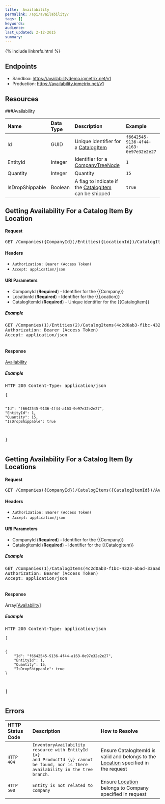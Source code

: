 ```yaml
---
title:  Availability
permalink: /api/availability/
tags: []
keywords: 
audience: 
last_updated: 2-12-2015
summary: 
---
```

{% include linkrefs.html %}



## Endpoints

* Sandbox: <a href="https://availabilitydemo.iqmetrix.net/v1">https://availabilitydemo.iqmetrix.net/v1</a>
* Production: <a href="https://availability.iqmetrix.net/v1">https://availability.iqmetrix.net/v1</a>

## Resources

###Availability

| Name | Data Type | Description | Example |
|:-----|:----------|:------------|:--------|
| Id | GUID | Unique identifier for a [CatalogItem](/api/catalog/#catalogitem) | `f6642545-9136-4f44-a163-0e97e32e2e27` |
| EntityId | Integer | Identifier for a [CompanyTreeNode](/api/company-tree/#companytreenode) | `1` |
| Quantity | Integer | Quantity | `15` |
| IsDropShippable | Boolean | A flag to indicate if the [CatalogItem](/api/catalog/#catalogitem) can be shipped | `true` |







<h2 id='getting-availability-for-a-catalog-item-by-location' class='clickable-header top-level-header'>Getting Availability For a Catalog Item By Location</h2>



<h4>Request</h4>

<pre>
GET /Companies({CompanyId})/Entities({LocationId})/CatalogItems({CatalogItemId})
</pre>

#### Headers


* `Authorization: Bearer (Access Token)`
* `Accept: application/json`



#### URI Parameters


* CompanyId (**Required**)  - Identifier for the {{Company}} 
* LocationId (**Required**)  - Identifier for the {{Location}} 
* CatalogItemId (**Required**)  - Unique identifier for the {{CatalogItem}} 



<h5>Example</h5>

<pre>
GET /Companies(1)/Entities(2)/CatalogItems(4c2d0ab3-f1bc-4323-abad-33aadd68049b)
Authorization: Bearer (Access Token)
Accept: application/json

</pre>

#### Response


<a href='#availability'>Availability</a>

<h5>Example</h5>

<pre>
HTTP 200 Content-Type: application/json
</pre><pre>{
    "Id": "f6642545-9136-4f44-a163-0e97e32e2e27",
    "EntityId": 1,
    "Quantity": 15,
    "IsDropShippable": true
}</pre>

<h2 id='getting-availability-for-a-catalog-item-by-locations' class='clickable-header top-level-header'>Getting Availability For a Catalog Item By Locations</h2>



<h4>Request</h4>

<pre>
GET /Companies({CompanyId})/CatalogItems({CatalogItemId})/Availability
</pre>

#### Headers


* `Authorization: Bearer (Access Token)`
* `Accept: application/json`



#### URI Parameters


* CompanyId (**Required**)  - Identifier for the {{Company}} 
* CatalogItemId (**Required**)  - Identifier for the {{CatalogItem}} 



<h5>Example</h5>

<pre>
GET /Companies(1)/CatalogItems(4c2d0ab3-f1bc-4323-abad-33aadd68049b)/Availability
Authorization: Bearer (Access Token)
Accept: application/json

</pre>

#### Response


Array[<a href='#availability'>Availability</a>]

<h5>Example</h5>

<pre>
HTTP 200 Content-Type: application/json
</pre><pre>[
    {
        "Id": "f6642545-9136-4f44-a163-0e97e32e2e27",
        "EntityId": 1,
        "Quantity": 15,
        "IsDropShippable": true
    }
]</pre>

## Errors

| HTTP Status Code | Description | How to Resolve |
|:-----------------|:------------|:---------------|
| `HTTP 404` | `InventoryAvailability resource with EntityId {x}` <br/> `and ProductId {y} cannot be found, nor is there`<br> `availability in the tree branch.` | Ensure CatalogItemId is valid and belongs to the [Location](/api/company-tree/#location) specified in the request |
| `HTTP 500` | `Entity is not related to company` | Ensure [Location](/api/company-tree/#location) belongs to Company specified in request |  
